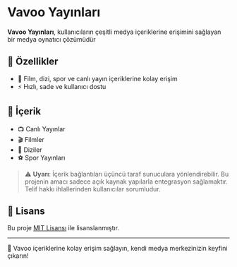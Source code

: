 # Vavoo Yayınları

**Vavoo Yayınları**, kullanıcıların çeşitli medya içeriklerine erişimini sağlayan bir medya oynatıcı çözümüdür
## 📌 Özellikler

- 🎥 Film, dizi, spor ve canlı yayın içeriklerine kolay erişim
- ⚡ Hızlı, sade ve kullanıcı dostu

## 📂 İçerik

- 📺 Canlı Yayınlar
- 🎬 Filmler
- 📼 Diziler
- ⚽ Spor Yayınları

> ⚠️ **Uyarı**: İçerik bağlantıları üçüncü taraf sunuculara yönlendirebilir. Bu projenin amacı sadece açık kaynak yapılarla entegrasyon sağlamaktır. Telif hakkı ihlallerinden kullanıcılar sorumludur.

## 📄 Lisans

Bu proje [MIT Lisansı](https://opensource.org/licenses/MIT) ile lisanslanmıştır.

---

🎉 Vavoo içeriklerine kolay erişim sağlayın, kendi medya merkezinizin keyfini çıkarın!
